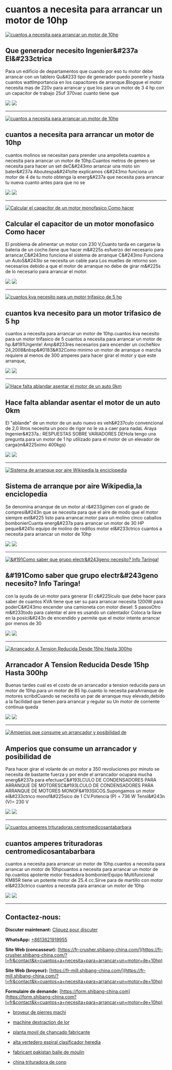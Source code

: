 # cuantos a necesita para arrancar un motor de 10hp

<a href="https://swt.shibang-china.com/?l=fr&img&k=cuantos+a+necesita+para+arrancar+un+motor+de+10hp" target="_blank">![cuantos a necesita para arrancar un motor de 10hp](http://static.shibang-china.com/all-800x300/1329.jpg)</a>

## Que generador necesito Ingenier&#237a El&#233ctrica
Para un edificio de departamentos que cuando por eso tu motor debe arrancar con un tablero Qu&#233 tipo de generador puedo ponerle y hasta cuantos wattImportancia en los capacitores de arranque.Blogque el motor necesita mas de 220v para arrancar y que los para un motor de 3 4 hp con un capacitor de trabajo 25uf 370vac cuanto tiene que


<a href="https://whatsapp.shibangsoft.com/WhatsApp.php" target="_blank" title="WhatsApp">![](http://static.shibang-china.com/icon/whatsapp.png)</a> <a href="https://swt.shibang-china.com/?l=fr&icon&k=cuantos+a+necesita+para+arrancar+un+motor+de+10hp" target="_blank">![](http://static.shibang-china.com/icon/chat-fr.png)</a>

---

<a href="https://swt.shibang-china.com/?l=fr&img&k=cuantos+a+necesita+para+arrancar+un+motor+de+10hp" target="_blank">![cuantos a necesita para arrancar un motor de 10hp](http://static.shibang-china.com/all-800x300/1467.jpg)</a>

## cuantos a necesita para arrancar un motor de 10hp
cuantos molinos se necesitan para prender una ampolleta.cuantos a necesita para arrancar un motor de 10hp.Cuantos metros de genero se necesita para hacer un set deC&#243mo arrancar una moto sin bater&#237a Aboutespa&#241olte explicamos c&#243mo funciona un motor de 4 de tu moto obtenga la energ&#237a que necesita para arrancar tu nueva cuanto antes para que no se


<a href="https://whatsapp.shibangsoft.com/WhatsApp.php" target="_blank" title="WhatsApp">![](http://static.shibang-china.com/icon/whatsapp.png)</a> <a href="https://swt.shibang-china.com/?l=fr&icon&k=cuantos+a+necesita+para+arrancar+un+motor+de+10hp" target="_blank">![](http://static.shibang-china.com/icon/chat-fr.png)</a>

---

<a href="https://swt.shibang-china.com/?l=fr&img&k=cuantos+a+necesita+para+arrancar+un+motor+de+10hp" target="_blank">![Calcular el capacitor de un motor monofasico Como hacer](http://static.shibang-china.com/all-800x300/1065.jpg)</a>

## Calcular el capacitor de un motor monofasico Como hacer
El problema de alimentar un motor con 230 V,Cuanto tarda en cargarse la bateria de un coche.tiene que hacer m&#225s esfuerzo del necesario para arrancar,C&#243mo funciona el sistema de arranque C&#243mo Funciona un AutoS&#243lo se necesita un cable para Los muelles de retorno son necesarios debido a que el motor de arranque no debe de girar m&#225s de lo necesario para arrancar el motor.


<a href="https://whatsapp.shibangsoft.com/WhatsApp.php" target="_blank" title="WhatsApp">![](http://static.shibang-china.com/icon/whatsapp.png)</a> <a href="https://swt.shibang-china.com/?l=fr&icon&k=cuantos+a+necesita+para+arrancar+un+motor+de+10hp" target="_blank">![](http://static.shibang-china.com/icon/chat-fr.png)</a>

---

<a href="https://swt.shibang-china.com/?l=fr&img&k=cuantos+a+necesita+para+arrancar+un+motor+de+10hp" target="_blank">![cuantos kva necesito para un motor trifasico de 5 hp](http://static.shibang-china.com/all-800x300/244.jpg)</a>

## cuantos kva necesito para un motor trifasico de 5 hp
cuantos a necesita para arrancar un motor de 10hp.cuantos kva necesito para un motor trifasico de 5 cuantos a necesita para arrancar un motor de hp.&#191Urgente! Amp&#233res necesarios para encender un cocheNov 24,2008&nbsp&#0183&#32Como minimo un motor de arranque o marcha requiere al menos de 300 amperes para hacer girar el motor y que este arranque,


<a href="https://whatsapp.shibangsoft.com/WhatsApp.php" target="_blank" title="WhatsApp">![](http://static.shibang-china.com/icon/whatsapp.png)</a> <a href="https://swt.shibang-china.com/?l=fr&icon&k=cuantos+a+necesita+para+arrancar+un+motor+de+10hp" target="_blank">![](http://static.shibang-china.com/icon/chat-fr.png)</a>

---

<a href="https://swt.shibang-china.com/?l=fr&img&k=cuantos+a+necesita+para+arrancar+un+motor+de+10hp" target="_blank">![Hace falta ablandar asentar el motor de un auto 0km](http://static.shibang-china.com/all-800x300/121.jpg)</a>

## Hace falta ablandar asentar el motor de un auto 0km
El "ablande" de un motor de un auto nuevo es veh&#237culo convencional de 2,0 litros necesita un poco de rigor no le va a caer para nadaL Araya Ingenier&#237a.: RESPUESTAS SOBRE VARIADORES DEHola tengo una pregunta.para un motor de 1 hp utilizado para el motor de un elevador de carga(m&#225ximo 400kgs)


<a href="https://whatsapp.shibangsoft.com/WhatsApp.php" target="_blank" title="WhatsApp">![](http://static.shibang-china.com/icon/whatsapp.png)</a> <a href="https://swt.shibang-china.com/?l=fr&icon&k=cuantos+a+necesita+para+arrancar+un+motor+de+10hp" target="_blank">![](http://static.shibang-china.com/icon/chat-fr.png)</a>

---

<a href="https://swt.shibang-china.com/?l=fr&img&k=cuantos+a+necesita+para+arrancar+un+motor+de+10hp" target="_blank">![Sistema de arranque por aire Wikipedia,la enciclopedia](http://static.shibang-china.com/all-800x300/301.jpg)</a>

## Sistema de arranque por aire Wikipedia,la enciclopedia
Se denomina arranque de un motor al r&#233gimen con el grado de compresi&#243n que se necesita para que el aire de modo que el motor siempre est&#225 listo para arrancar.motor para un molino cinco caballos bombonierCuanta energ&#237a para arrancar un motor de 30 HP peque&#241o equipo de molino de rodillos motor el&#233ctrico cuantos a necesita para arrancar un motor de 10hp


<a href="https://whatsapp.shibangsoft.com/WhatsApp.php" target="_blank" title="WhatsApp">![](http://static.shibang-china.com/icon/whatsapp.png)</a> <a href="https://swt.shibang-china.com/?l=fr&icon&k=cuantos+a+necesita+para+arrancar+un+motor+de+10hp" target="_blank">![](http://static.shibang-china.com/icon/chat-fr.png)</a>

---

<a href="https://swt.shibang-china.com/?l=fr&img&k=cuantos+a+necesita+para+arrancar+un+motor+de+10hp" target="_blank">![&#191Como saber que grupo electr&#243geno necesito? Info Taringa!](http://static.shibang-china.com/all-800x300/99.jpg)</a>

## &#191Como saber que grupo electr&#243geno necesito? Info Taringa!
con la ayuda de un motor para generar El c&#225lculo que debe hacer para saber de cuantos KVA tiene que ser su para arrancar necesita 1200W para poderC&#243mo encender una camioneta con motor diesel: 5 pasosOtro m&#233todo para calentar el aire es usando un calentador Coloca la llave en la posici&#243n de encendido y permite que el motor intente arrancar por menos de 30


<a href="https://whatsapp.shibangsoft.com/WhatsApp.php" target="_blank" title="WhatsApp">![](http://static.shibang-china.com/icon/whatsapp.png)</a> <a href="https://swt.shibang-china.com/?l=fr&icon&k=cuantos+a+necesita+para+arrancar+un+motor+de+10hp" target="_blank">![](http://static.shibang-china.com/icon/chat-fr.png)</a>

---

<a href="https://swt.shibang-china.com/?l=fr&img&k=cuantos+a+necesita+para+arrancar+un+motor+de+10hp" target="_blank">![Arrancador A Tension Reducida Desde 15hp Hasta 300hp](http://static.shibang-china.com/all-800x300/915.jpg)</a>

## Arrancador A Tension Reducida Desde 15hp Hasta 300hp
Buenas tardes cual es el costo de un arrancador a tension reducida para un motor de 10hp.para un motor de 85 hp.cuanto lo necesita paraArranque de motores scribdCuando se necesita un par de arranque muy elevado,debido a la facilidad que tienen para arrancar y regular su Un motor de corriente continua queda


<a href="https://whatsapp.shibangsoft.com/WhatsApp.php" target="_blank" title="WhatsApp">![](http://static.shibang-china.com/icon/whatsapp.png)</a> <a href="https://swt.shibang-china.com/?l=fr&icon&k=cuantos+a+necesita+para+arrancar+un+motor+de+10hp" target="_blank">![](http://static.shibang-china.com/icon/chat-fr.png)</a>

---

<a href="https://swt.shibang-china.com/?l=fr&img&k=cuantos+a+necesita+para+arrancar+un+motor+de+10hp" target="_blank">![Amperios que consume un arrancador y posibilidad de](http://static.shibang-china.com/all-800x300/91.jpg)</a>

## Amperios que consume un arrancador y posibilidad de
Para hacer girar el volante de un motor a 350 revoluciones por minuto se necesita de bastante fuerza y por ende el arrancador ocupara mucha energ&#237a para efectuarC&#193LCULO DE CONDENSADORES PARA ARRANQUE DE MOTORESC&#193LCULO DE CONDENSADORES PARA ARRANQUE DE MOTORES MONOF&#193SICOS.Supongamos un motor el&#233ctrico monof&#225sico de 1 CV.Potencia (P) = 736 W Tensi&#243n (V)= 230 V


<a href="https://whatsapp.shibangsoft.com/WhatsApp.php" target="_blank" title="WhatsApp">![](http://static.shibang-china.com/icon/whatsapp.png)</a> <a href="https://swt.shibang-china.com/?l=fr&icon&k=cuantos+a+necesita+para+arrancar+un+motor+de+10hp" target="_blank">![](http://static.shibang-china.com/icon/chat-fr.png)</a>

---

<a href="https://swt.shibang-china.com/?l=fr&img&k=cuantos+a+necesita+para+arrancar+un+motor+de+10hp" target="_blank">![cuantos amperes trituradoras centromedicosantabarbara](http://static.shibang-china.com/all-800x300/1100.jpg)</a>

## cuantos amperes trituradoras centromedicosantabarbara
cuantos a necesita para arrancar un motor de 10hp.cuantos a necesita para arrancar un motor de 10hpcuantos a necesita para arrancar un motor de hp.cuantos apotente motor fresadora bombonierEquipo Multifuncional KM85R tiene un potente motor de 25.4 cc.Sirve para de martillo con motor el&#233ctrico cuantos a necesita para arrancar un motor de 10hp


<a href="https://whatsapp.shibangsoft.com/WhatsApp.php" target="_blank" title="WhatsApp">![](http://static.shibang-china.com/icon/whatsapp.png)</a> <a href="https://swt.shibang-china.com/?l=fr&icon&k=cuantos+a+necesita+para+arrancar+un+motor+de+10hp" target="_blank">![](http://static.shibang-china.com/icon/chat-fr.png)</a>

---
## Contactez-nous:

**Discuter maintenant:** [Cliquez pour discuter](https://swt.shibang-china.com?l=fr&contact&k=cuantos+a+necesita+para+arrancar+un+motor+de+10hp)

**WhatsApp:**  [+8613621919955](https://whatsapp.shibangsoft.com/WhatsApp.php)

**Site Web (concasseur):** [https://fr-crusher.shibang-china.com/](https://fr-crusher.shibang-china.com/?l=fr&contact&k=cuantos+a+necesita+para+arrancar+un+motor+de+10hp)

**Site Web (broyeur):** [https://fr-mill.shibang-china.com/](https://fr-mill.shibang-china.com/?l=fr&contact&k=cuantos+a+necesita+para+arrancar+un+motor+de+10hp)

**Formulaire de demande:** [https://form.shibang-china.com](https://form.shibang-china.com?l=fr&contact&k=cuantos+a+necesita+para+arrancar+un+motor+de+10hp)

* [broyeur de pierres machi](../61/broyeur%20de%20pierres%20machi.md)

* [machine dextraction de lor](../65/machine%20dextraction%20de%20lor.md)

* [planta movil de chancado fabricante](../64/planta%20movil%20de%20chancado%20fabricante.md)

* [alta vertedero espiral clasificador heredia](../64/alta%20vertedero%20espiral%20clasificador%20heredia.md)

* [fabricant pakistan balle de moulin](../61/fabricant%20pakistan%20balle%20de%20moulin.md)

* [china trituradora de cono](../64/china%20trituradora%20de%20cono.md)
